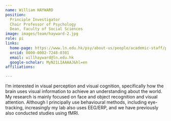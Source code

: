 ```yaml
---
name: William HAYWARD
position: 
  Principle Investigator
  Chair Professor of Psychology
  Dean, Faculty of Social Sciences
image: images/team/hayward-2.jpg
role: pi
links:
  home-page: https://www.ln.edu.hk/psy/about-us/people/academic-staff/professor-hayward-william
  orcid: 0000-0002-7248-0301
  email: willhayward@ln.edu.hk
  google-scholar: MyN21LIAAAAJ&hl=en
affiliations:

---
```


I’m interested in visual perception and visual cognition, specifically how the brain uses visual information to achieve an understanding about the world. My research is mainly focused on face and object recognition and visual attention. Although I principally use behavioural methods, including eye-tracking, increasingly my lab also uses EEG/ERP, and we have previously also conducted studies using fMRI. 

